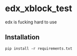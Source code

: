 # edx_xblock_test

edx is fucking hard to use

Installation
------------
``` 
pip install -r requirements.txt
```
